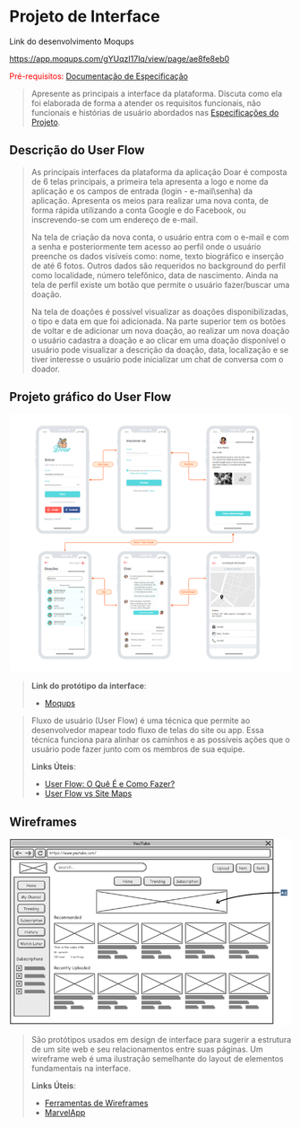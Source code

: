 
# Projeto de Interface

Link do desenvolvimento Moqups

https://app.moqups.com/gYUqzI17lq/view/page/ae8fe8eb0

<span style="color:red">Pré-requisitos: <a href="2-Especificação.md"> Documentação de Especificação</a></span>

> Apresente as principais a interface da plataforma. Discuta como ela
> foi elaborada de forma a atender os requisitos funcionais, não
> funcionais e histórias de usuário abordados nas [Especificações do
> Projeto](2-Especificação.md).

## Descrição do User Flow

> As principais interfaces da plataforma da aplicação Doar é composta de 6 telas principais, a primeira 
> tela apresenta a logo e nome da aplicação e os campos de entrada (login - e-mail\senha) da aplicação. 
> Apresenta os meios para realizar uma nova conta, de forma rápida utilizando a conta Google e do Facebook, 
> ou inscrevendo-se com um endereço de e-mail.
> 
> Na tela de criação da nova conta, o usuário entra com o e-mail e com a senha e posteriormente tem 
> acesso ao perfil onde o usuário preenche os dados visíveis como: nome, texto biográfico e inserção de 
> até 6 fotos. Outros dados são requeridos no background do perfil como localidade, número telefônico, 
> data de nascimento. Ainda na tela de perfil existe um botão que permite o usuário fazer/buscar uma doação.
> 
> Na tela de doações é possível visualizar as doações disponibilizadas, o tipo e data em que foi adicionada. 
> Na parte superior tem os botões de voltar e de adicionar um nova doação, ao realizar um nova doação o 
> usuário cadastra a doação e ao clicar em uma doação disponível o usuário pode visualizar a descrição da 
> doação, data, localização e se tiver interesse o usuário pode inicializar um chat de conversa com o doador. 

## Projeto gráfico do User Flow

![image](https://github.com/ProfKleberSouza/projeto-pratico-brunosamuelfernandogleydiston/blob/0d35e6b3bb9b4044ab0d7622a01a701433480858/docs/img/newinterfece_v1.png)

> **Link do protótipo da interface**:
> - [Moqups](https://app.moqups.com/gYUqzI17lq/view/page/ae8fe8eb0)

> Fluxo de usuário (User Flow) é uma técnica que permite ao desenvolvedor
> mapear todo fluxo de telas do site ou app. Essa técnica funciona
> para alinhar os caminhos e as possíveis ações que o usuário pode
> fazer junto com os membros de sua equipe.
>
> **Links Úteis**:
> - [User Flow: O Quê É e Como Fazer?](https://medium.com/7bits/fluxo-de-usu%C3%A1rio-user-flow-o-que-%C3%A9-como-fazer-79d965872534)
> - [User Flow vs Site Maps](http://designr.com.br/sitemap-e-user-flow-quais-as-diferencas-e-quando-usar-cada-um/)


## Wireframes

![Exemplo de Wireframe](img/wireframe-example.png)

> São protótipos usados em design de interface para sugerir a
> estrutura de um site web e seu relacionamentos entre suas
> páginas. Um wireframe web é uma ilustração semelhante do
> layout de elementos fundamentais na interface.
> 
> **Links Úteis**:
> - [Ferramentas de Wireframes](https://rockcontent.com/blog/wireframes/)
> - [MarvelApp](https://marvelapp.com/developers/documentation/tutorials/)
